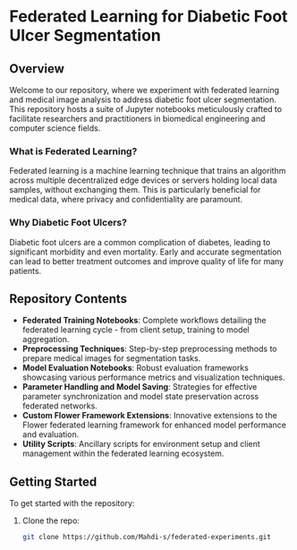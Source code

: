 # Federated Learning for Diabetic Foot Ulcer Segmentation

## Overview
Welcome to our repository, where we experiment with federated learning and medical image analysis to address diabetic foot ulcer segmentation. This repository hosts a suite of Jupyter notebooks meticulously crafted to facilitate researchers and practitioners in biomedical engineering and computer science fields.

### What is Federated Learning?
Federated learning is a machine learning technique that trains an algorithm across multiple decentralized edge devices or servers holding local data samples, without exchanging them. This is particularly beneficial for medical data, where privacy and confidentiality are paramount.

### Why Diabetic Foot Ulcers?
Diabetic foot ulcers are a common complication of diabetes, leading to significant morbidity and even mortality. Early and accurate segmentation can lead to better treatment outcomes and improve quality of life for many patients.

## Repository Contents
- **Federated Training Notebooks**: Complete workflows detailing the federated learning cycle - from client setup, training to model aggregation.
- **Preprocessing Techniques**: Step-by-step preprocessing methods to prepare medical images for segmentation tasks.
- **Model Evaluation Notebooks**: Robust evaluation frameworks showcasing various performance metrics and visualization techniques.
- **Parameter Handling and Model Saving**: Strategies for effective parameter synchronization and model state preservation across federated networks.
- **Custom Flower Framework Extensions**: Innovative extensions to the Flower federated learning framework for enhanced model performance and evaluation.
- **Utility Scripts**: Ancillary scripts for environment setup and client management within the federated learning ecosystem.

## Getting Started
To get started with the repository:
1. Clone the repo:
   ```sh
   git clone https://github.com/Mahdi-s/federated-experiments.git
